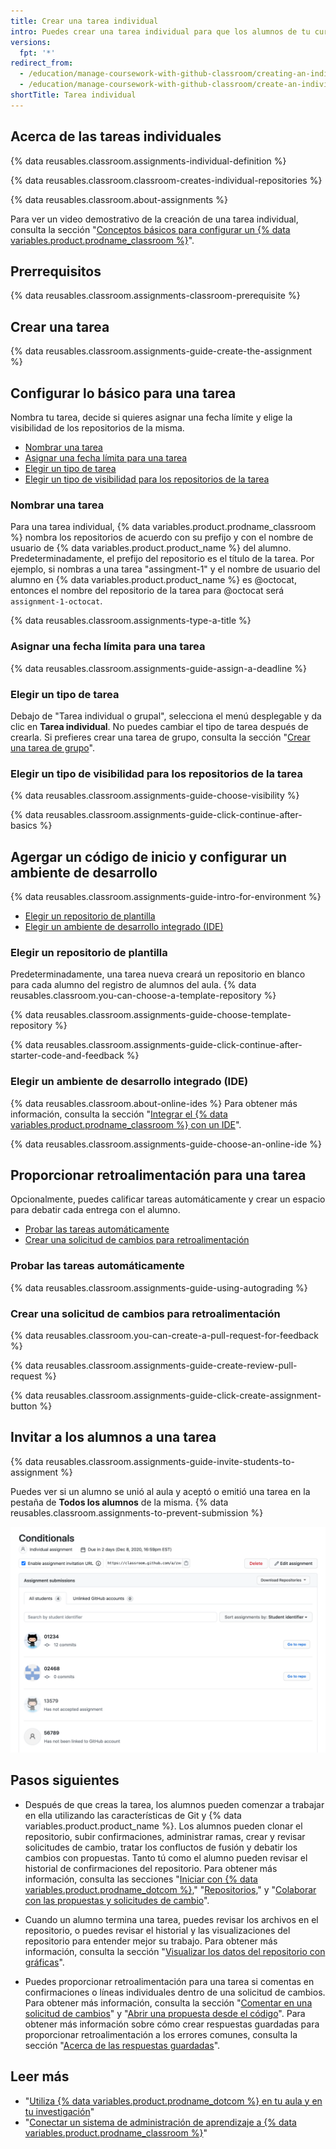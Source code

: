```yaml
---
title: Crear una tarea individual
intro: Puedes crear una tarea individual para que los alumnos de tu curso la completen individualmente.
versions:
  fpt: '*'
redirect_from:
  - /education/manage-coursework-with-github-classroom/creating-an-individual-assignment
  - /education/manage-coursework-with-github-classroom/create-an-individual-assignment
shortTitle: Tarea individual
---
```


## Acerca de las tareas individuales

{% data reusables.classroom.assignments-individual-definition %}

{% data reusables.classroom.classroom-creates-individual-repositories %}

{% data reusables.classroom.about-assignments %}

Para ver un video demostrativo de la creación de una tarea individual, consulta la sección "[Conceptos básicos para configurar un {% data variables.product.prodname_classroom %}](/education/manage-coursework-with-github-classroom/basics-of-setting-up-github-classroom)".

## Prerrequisitos

{% data reusables.classroom.assignments-classroom-prerequisite %}

## Crear una tarea

{% data reusables.classroom.assignments-guide-create-the-assignment %}

## Configurar lo básico para una tarea

Nombra tu tarea, decide si quieres asignar una fecha límite y elige la visibilidad de los repositorios de la misma.

- [Nombrar una tarea](#naming-an-assignment)
- [Asignar una fecha límita para una tarea](#assigning-a-deadline-for-an-assignment)
- [Elegir un tipo de tarea](#choosing-an-assignment-type)
- [Elegir un tipo de visibilidad para los repositorios de la tarea](#choosing-a-visibility-for-assignment-repositories)

### Nombrar una tarea

Para una tarea individual, {% data variables.product.prodname_classroom %} nombra los repositorios de acuerdo con su prefijo y con el nombre de usuario de {% data variables.product.product_name %} del alumno. Predeterminadamente, el prefijo del repositorio es el título de la tarea. Por ejemplo, si nombras a una tarea "assingment-1" y el nombre de usuario del alumno en {% data variables.product.product_name %} es @octocat, entonces el nombre del repositorio de la tarea para @octocat será `assignment-1-octocat`.

{% data reusables.classroom.assignments-type-a-title %}

### Asignar una fecha límita para una tarea

{% data reusables.classroom.assignments-guide-assign-a-deadline %}

### Elegir un tipo de tarea

Debajo de "Tarea individual o grupal", selecciona el menú desplegable y da clic en **Tarea individual**. No puedes cambiar el tipo de tarea después de crearla. Si prefieres crear una tarea de grupo, consulta la sección "[Crear una tarea de grupo](/education/manage-coursework-with-github-classroom/create-a-group-assignment)".

### Elegir un tipo de visibilidad para los repositorios de la tarea

{% data reusables.classroom.assignments-guide-choose-visibility %}

{% data reusables.classroom.assignments-guide-click-continue-after-basics %}

## Agergar un código de inicio y configurar un ambiente de desarrollo

{% data reusables.classroom.assignments-guide-intro-for-environment %}

- [Elegir un repositorio de plantilla](#choosing-a-template-repository)
- [Elegir un ambiente de desarrollo integrado (IDE)](#choosing-an-integrated-development-environment-ide)

### Elegir un repositorio de plantilla

Predeterminadamente, una tarea nueva creará un repositorio en blanco para cada alumno del registro de alumnos del aula. {% data reusables.classroom.you-can-choose-a-template-repository %}

{% data reusables.classroom.assignments-guide-choose-template-repository %}

{% data reusables.classroom.assignments-guide-click-continue-after-starter-code-and-feedback %}

### Elegir un ambiente de desarrollo integrado (IDE)

{% data reusables.classroom.about-online-ides %} Para obtener más información, consulta la sección "[Integrar el {% data variables.product.prodname_classroom %} con un IDE](/education/manage-coursework-with-github-classroom/integrate-github-classroom-with-an-ide)".

{% data reusables.classroom.assignments-guide-choose-an-online-ide %}

## Proporcionar retroalimentación para una tarea

Opcionalmente, puedes calificar tareas automáticamente y crear un espacio para debatir cada entrega con el alumno.

- [Probar las tareas automáticamente](#testing-assignments-automatically)
- [Crear una solicitud de cambios para retroalimentación](#preventing-changes-to-important-files)

### Probar las tareas automáticamente

{% data reusables.classroom.assignments-guide-using-autograding %}

### Crear una solicitud de cambios para retroalimentación

{% data reusables.classroom.you-can-create-a-pull-request-for-feedback %}

{% data reusables.classroom.assignments-guide-create-review-pull-request %}

{% data reusables.classroom.assignments-guide-click-create-assignment-button %}

## Invitar a los alumnos a una tarea

{% data reusables.classroom.assignments-guide-invite-students-to-assignment %}

Puedes ver si un alumno se unió al aula y aceptó o emitió una tarea en la pestaña de **Todos los alumnos** de la misma. {% data reusables.classroom.assignments-to-prevent-submission %}

<div class="procedural-image-wrapper">
  <img alt="Tarea individual" class="procedural-image-wrapper" src="/assets/images/help/classroom/assignment-individual-hero.png">
</div>

## Pasos siguientes

- Después de que creas la tarea, los alumnos pueden comenzar a trabajar en ella utilizando las características de Git y {% data variables.product.product_name %}. Los alumnos pueden clonar el repositorio, subir confirmaciones, administrar ramas, crear y revisar solicitudes de cambio, tratar los confluctos de fusión y debatir los cambios con propuestas. Tanto tú como el alumno pueden revisar el historial de confirmaciones del repositorio. Para obtener más información, consulta las secciones "[Iniciar con {% data variables.product.prodname_dotcom %}](/github/getting-started-with-github)," "[Repositorios](/repositories)," y "[Colaborar con las propuestas y solicitudes de cambio](/github/collaborating-with-issues-and-pull-requests)".

- Cuando un alumno termina una tarea, puedes revisar los archivos en el repositorio, o puedes revisar el historial y las visualizaciones del repositorio para entender mejor su trabajo. Para obtener más información, consulta la sección "[Visualizar los datos del repositorio con gráficas](/github/visualizing-repository-data-with-graphs)".

- Puedes proporcionar retroalimentación para una tarea si comentas en confirmaciones o líneas individuales dentro de una solicitud de cambios. Para obtener más información, consulta la sección "[Comentar en una solicitud de cambios](/github/collaborating-with-issues-and-pull-requests/commenting-on-a-pull-request)" y "[Abrir una propuesta desde el código](/github/managing-your-work-on-github/opening-an-issue-from-code)". Para obtener más información sobre cómo crear respuestas guardadas para proporcionar retroalimentación a los errores comunes, consulta la sección "[Acerca de las respuestas guardadas](/github/writing-on-github/about-saved-replies)".

## Leer más

- "[Utiliza {% data variables.product.prodname_dotcom %} en tu aula y en tu investigación](/education/explore-the-benefits-of-teaching-and-learning-with-github-education/use-github-in-your-classroom-and-research)"
- "[Conectar un sistema de administración de aprendizaje a {% data variables.product.prodname_classroom %}](/education/manage-coursework-with-github-classroom/connect-a-learning-management-system-to-github-classroom)"
